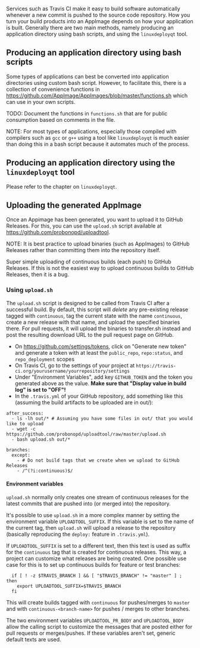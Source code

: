 Services such as Travis CI make it easy to build software automatically whenever a new commit is pushed to the source code repository. How you turn your build products into an AppImage depends on how your application is built. Generally there are two main methods, namely producing an application directory using bash scripts, and using the `linuxdeployqt` tool.

## Producing an application directory using bash scripts

Some types of applications can best be converted into application directories using custom bash script. However, to facilitate this, there is a collection of convenience functions in https://github.com/AppImage/AppImages/blob/master/functions.sh which can use in your own scripts.

TODO: Document the functions in `functions.sh` that are for public consumption based on comments in the file.

NOTE: For most types of applications, especially those compiled with compilers such as `gcc` or `g++` using a tool like `linuxdeployqt` is much easier than doing this in a bash script because it automates much of the process.

## Producing an application directory using the `linuxdeployqt` tool

Please refer to the chapter on `linuxdeployqt`.

## Uploading the generated AppImage

Once an Appimage has been generated, you want to upload it to GitHub Releases. For this, you can use the `upload.sh` script available at https://github.com/probonopd/uploadtool.

NOTE: It is best practice to upload binaries (such as AppImages) to GitHub Releases rather than committing them into the repository itself. 

Super simple uploading of continuous builds (each push) to GitHub Releases. If this is not the easiest way to upload continuous builds to GitHub Releases, then it is a bug.

### Using `upload.sh`

The `upload.sh` script is designed to be called from Travis CI after a successful build. By default, this script will _delete_ any pre-existing release tagged with `continuous`, tag the current state with the name `continuous`, create a new release with that name, and upload the specified binaries there. For pull requests, it will upload the binaries to transfer.sh instead and post the resulting download URL to the pull request page on GitHub.

 - On https://github.com/settings/tokens, click on "Generate new token" and generate a token with at least the `public_repo`, `repo:status`, and `repo_deployment` scopes
 - On Travis CI, go to the settings of your project at `https://travis-ci.org/yourusername/yourrepository/settings`
 - Under "Environment Variables", add key `GITHUB_TOKEN` and the token you generated above as the value. **Make sure that "Display value in build log" is set to "OFF"!**
 - In the `.travis.yml` of your GitHub repository, add something like this (assuming the build artifacts to be uploaded are in out/):

```
after_success:
  - ls -lh out/* # Assuming you have some files in out/ that you would like to upload
  - wget -c https://github.com/probonopd/uploadtool/raw/master/upload.sh
  - bash upload.sh out/*

branches:
  except:
    - # Do not build tags that we create when we upload to GitHub Releases
    - /^(?i:continuous)$/
```

#### Environment variables

`upload.sh` normally only creates one stream of continuous releases for the latest commits that are pushed into (or merged into) the repository.

It's possible to use `upload.sh` in a more complex manner by setting the environment variable `UPLOADTOOL_SUFFIX`. If this variable is set to the name of the current tag, then `upload.sh` will upload a release to the repository (basically reproducing the `deploy:` feature in `.travis.yml`).

If `UPLOADTOOL_SUFFIX` is set to a different text, then this text is used as suffix for the `continuous` tag that is created for continuous releases. This way, a project can customize what releases are being created.
One possible use case for this is to set up continuous builds for feature or test branches:
```
  if [ ! -z $TRAVIS_BRANCH ] && [ "$TRAVIS_BRANCH" != "master" ] ; then
    export UPLOADTOOL_SUFFIX=$TRAVIS_BRANCH
  fi
```
This will create builds tagged with `continuous` for pushes/merges to `master` and with `continuous-<branch-name>` for pushes / merges to other branches.

The two environment variables `UPLOADTOOL_PR_BODY` and `UPLOADTOOL_BODY` allow the calling script to customize the messages that are posted either for pull requests or merges/pushes. If these variables aren't set, generic default texts are used.
